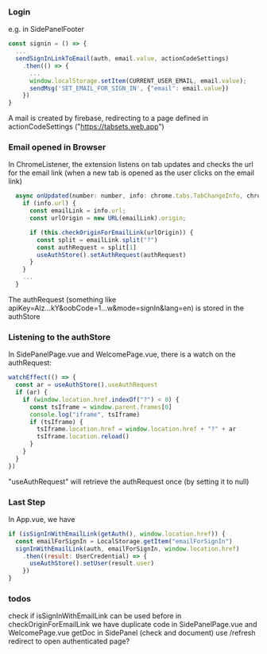 ### Login

e.g. in SidePanelFooter

```js
const signin = () => {
  ...
  sendSignInLinkToEmail(auth, email.value, actionCodeSettings)
    .then(() => {
      ...
      window.localStorage.setItem(CURRENT_USER_EMAIL, email.value);
      sendMsg('SET_EMAIL_FOR_SIGN_IN', {"email": email.value})
    })
}
```

A mail is created by firebase, redirecting to a page defined in actionCodeSettings ("https://tabsets.web.app")

### Email opened in Browser

In ChromeListener, the extension listens on tab updates and checks the url for the email link (when a new tab is opened as the user clicks on the email link)

```js
  async onUpdated(number: number, info: chrome.tabs.TabChangeInfo, chromeTab: chrome.tabs.Tab) {
    if (info.url) {
      const emailLink = info.url;
      const urlOrigin = new URL(emailLink).origin;

      if (this.checkOriginForEmailLink(urlOrigin)) {
        const split = emailLink.split("?")
        const authRequest = split[1]
        useAuthStore().setAuthRequest(authRequest)
      }
    }
    ...
  }
```

The authRequest (something like apiKey=AIz...kY&oobCode=1...w&mode=signIn&lang=en) is stored in the authStore

### Listening to the authStore

In SidePanelPage.vue and WelcomePage.vue, there is a watch on the authRequest:

```js
watchEffect(() => {
  const ar = useAuthStore().useAuthRequest
  if (ar) {
    if (window.location.href.indexOf("?") < 0) {
      const tsIframe = window.parent.frames[0]
      console.log("iframe", tsIframe)
      if (tsIframe) {
        tsIframe.location.href = window.location.href + "?" + ar
        tsIframe.location.reload()
      }
    }
  }
})

```

"useAuthRequest" will retrieve the authRequest once (by setting it to null)

### Last Step

In App.vue, we have

```js
if (isSignInWithEmailLink(getAuth(), window.location.href)) {
  const emailForSignIn = LocalStorage.getItem("emailForSignIn")
  signInWithEmailLink(auth, emailForSignIn, window.location.href)
    .then((result: UserCredential) => {
      useAuthStore().setUser(result.user)
    })
}

```

### todos

check if isSignInWithEmailLink can be used before in checkOriginForEmailLink
we have duplicate code in SidePanelPage.vue and WelcomePage.vue
getDoc in SidePanel (check and document)
use /refresh redirect to open authenticated page?
